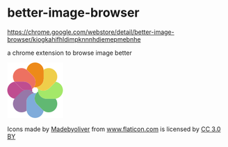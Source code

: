 # better-image-browser

https://chrome.google.com/webstore/detail/better-image-browser/kiogkahifhldimpknnnhdiemepmebnhe

a chrome extension to browse image better


![ICON](https://github.com/QS20199/better-image-browser/blob/master/asset/img/icon_128.png)

<div>Icons made by <a href="https://www.flaticon.com/authors/madebyoliver" title="Madebyoliver">Madebyoliver</a> from <a href="https://www.flaticon.com/" title="Flaticon">www.flaticon.com</a> is licensed by <a href="http://creativecommons.org/licenses/by/3.0/" title="Creative Commons BY 3.0" target="_blank">CC 3.0 BY</a></div>
